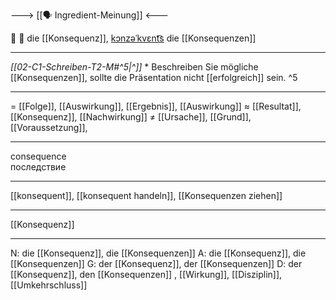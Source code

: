 ---> [[🗣️ Ingredient-Meinung]] <---

🤔 🔴 die [[Konsequenz]], [kɔnzəˈkvɛnt͡s](https://youglish.com/pronounce/Konsequenz/german)
die [[Konsequenzen]]

---
*[[02-C1-Schreiben-T2-M#^5|^]]* * Beschreiben Sie mögliche [[Konsequenzen]], sollte die Präsentation nicht [[erfolgreich]] sein. ^5


---
= [[Folge]], [[Auswirkung]], [[Ergebnis]], [[Auswirkung]]
≈ [[Resultat]], [[Konsequenz]], [[Nachwirkung]]
≠ [[Ursache]], [[Grund]],  [[Voraussetzung]],

---
consequence  
последствие

---
[[konsequent]], [[konsequent handeln]], [[Konsequenzen ziehen]]

---
[[Konsequenz]]


---
N: die [[Konsequenz]], die [[Konsequenzen]]
A: die [[Konsequenz]], die [[Konsequenzen]]
G: der [[Konsequenz]], der [[Konsequenzen]]
D: der [[Konsequenz]], den [[Konsequenzen]]
, [[Wirkung]], [[Disziplin]], [[Umkehrschluss]]